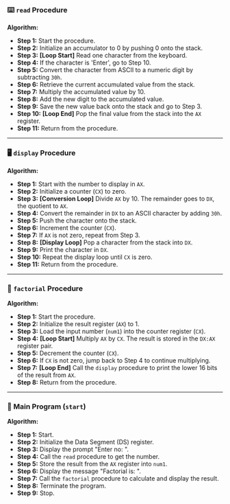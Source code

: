 ### ⌨️ `read` Procedure

**Algorithm:**

* **Step 1:** Start the procedure.
* **Step 2:** Initialize an accumulator to 0 by pushing 0 onto the stack.
* **Step 3:** **[Loop Start]** Read one character from the keyboard.
* **Step 4:** If the character is 'Enter', go to Step 10.
* **Step 5:** Convert the character from ASCII to a numeric digit by subtracting `30h`.
* **Step 6:** Retrieve the current accumulated value from the stack.
* **Step 7:** Multiply the accumulated value by 10.
* **Step 8:** Add the new digit to the accumulated value.
* **Step 9:** Save the new value back onto the stack and go to Step 3.
* **Step 10:** **[Loop End]** Pop the final value from the stack into the `AX` register.
* **Step 11:** Return from the procedure.

***

### 🖥️ `display` Procedure

**Algorithm:**

* **Step 1:** Start with the number to display in `AX`.
* **Step 2:** Initialize a counter (`CX`) to zero.
* **Step 3:** **[Conversion Loop]** Divide `AX` by 10. The remainder goes to `DX`, the quotient to `AX`.
* **Step 4:** Convert the remainder in `DX` to an ASCII character by adding `30h`.
* **Step 5:** Push the character onto the stack.
* **Step 6:** Increment the counter (`CX`).
* **Step 7:** If `AX` is not zero, repeat from Step 3.
* **Step 8:** **[Display Loop]** Pop a character from the stack into `DX`.
* **Step 9:** Print the character in `DX`.
* **Step 10:** Repeat the display loop until `CX` is zero.
* **Step 11:** Return from the procedure.

***

### 🔢 `factorial` Procedure

**Algorithm:**

* **Step 1:** Start the procedure.
* **Step 2:** Initialize the result register (`AX`) to 1.
* **Step 3:** Load the input number (`num1`) into the counter register (`CX`).
* **Step 4:** **[Loop Start]** Multiply `AX` by `CX`. The result is stored in the `DX:AX` register pair.
* **Step 5:** Decrement the counter (`CX`).
* **Step 6:** If `CX` is not zero, jump back to Step 4 to continue multiplying.
* **Step 7:** **[Loop End]** Call the `display` procedure to print the lower 16 bits of the result from `AX`.
* **Step 8:** Return from the procedure.

***

### 📜 Main Program (`start`)

**Algorithm:**

* **Step 1:** Start.
* **Step 2:** Initialize the Data Segment (DS) register.
* **Step 3:** Display the prompt "Enter no: ".
* **Step 4:** Call the `read` procedure to get the number.
* **Step 5:** Store the result from the `AX` register into `num1`.
* **Step 6:** Display the message "Factorial is: ".
* **Step 7:** Call the `factorial` procedure to calculate and display the result.
* **Step 8:** Terminate the program.
* **Step 9:** Stop.